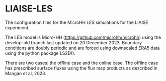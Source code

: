 # LIAISE-LES
The configuration files for the MicroHH LES simulations for the LIAISE experiment. 

The LES model is Micro-HH (https://github.com/microhh/microhh) using the develop-old branch last updated on 20 December 2023. Boundary conditions are doubly periodic and are forced using downscaled ERA5 data using the python package LS2D(). 

There are two cases: the offline case and the online case. The offline case has prescribed surface fluxes using the flux map products as described in Mangan et al, 2023. 
